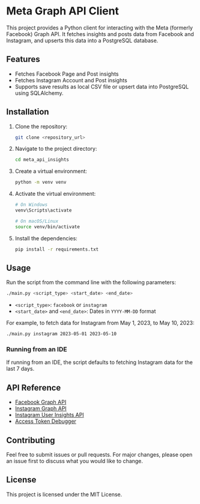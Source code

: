 
# Meta Graph API Client

This project provides a Python client for interacting with the Meta (formerly Facebook) Graph API. It fetches insights and posts data from Facebook and Instagram, and upserts this data into a PostgreSQL database.

## Features

- Fetches Facebook Page and Post insights
- Fetches Instagram Account and Post insights
- Supports save results as local CSV file or upsert data into PostgreSQL using SQLAlchemy.

## Installation

1. Clone the repository:
   ```bash
   git clone <repository_url>
   ```

2. Navigate to the project directory:
   ```bash
   cd meta_api_insights
   ```

3. Create a virtual environment:
   ```bash
   python -m venv venv
   ```

4. Activate the virtual environment:
   ```bash
   # On Windows
   venv\Scripts\activate

   # On macOS/Linux
   source venv/bin/activate
   ```

5. Install the dependencies:
   ```bash
   pip install -r requirements.txt
   ```

## Usage

Run the script from the command line with the following parameters:

```bash
./main.py <script_type> <start_date> <end_date>
```

- `<script_type>`: `facebook` or `instagram`
- `<start_date>` and `<end_date>`: Dates in `YYYY-MM-DD` format

For example, to fetch data for Instagram from May 1, 2023, to May 10, 2023:
```bash
./main.py instagram 2023-05-01 2023-05-10
```

### Running from an IDE

If running from an IDE, the script defaults to fetching Instagram data for the last 7 days.

## API Reference

- [Facebook Graph API](https://developers.facebook.com/docs/graph-api/reference/insights)
- [Instagram Graph API](https://developers.facebook.com/docs/instagram-api/reference/ig-media/)
- [Instagram User Insights API](https://developers.facebook.com/docs/instagram-api/reference/ig-user/insights)
- [Access Token Debugger](https://developers.facebook.com/tools/debug/accesstoken)

## Contributing

Feel free to submit issues or pull requests. For major changes, please open an issue first to discuss what you would like to change.

## License

This project is licensed under the MIT License.
